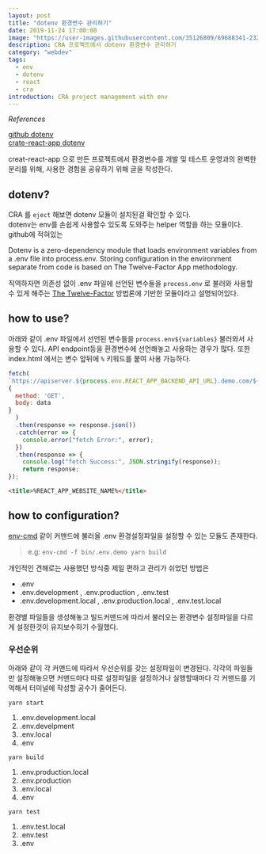 ```yaml
---
layout: post
title: "dotenv 환경변수 관리하기"
date: 2019-11-24 17:00:00
image: "https://user-images.githubusercontent.com/35126809/69688341-23218a80-1109-11ea-8e03-cc96f9a0118f.jpg"
description: CRA 프로젝트에서 dotenv 환경변수 관리하기
category: "webdev"
tags:
  - env
  - dotenv
  - react
  - cra
introduction: CRA project management with env
---
```


*References* 

[github dotenv](https://github.com/motdotla/dotenv)  
[crate-react-app dotenv](https://create-react-app.dev/docs/adding-custom-environment-variables/)

creat-react-app 으로 만든 프로젝트에서
환경변수를 개발 및 테스트 운영과의 완벽한 분리를 위해, 사용한 경험을
공유하기 위해 글을 작성한다.

## dotenv?

CRA 를 `eject` 해보면 dotenv 모듈이 설치된걸 확인할 수 있다.  
dotenv는 env를 손쉽게 사용할수 있도록 도와주는 helper 역할을 하는 모듈이다.
github에 적혀있는 

Dotenv is a zero-dependency module that loads environment   variables from a .env file into process.env. Storing   configuration in the environment separate from code is based on The Twelve-Factor App methodology.

직역하자면 의존성 없이 .env 파일에 선언된 변수들을 `process.env` 로 불러와
사용할 수 있게 해주는 [The Twelve-Factor](https://12factor.net/config) 방법론에 기반한 모듈이라고 설명되어있다.


## how to use?

아래와 같이 .env 파일에서 선언된 변수들을 `process.env${variables}`
불러와서 사용할 수 있다. API endpoint등을 환경변수에 선언해놓고 사용하는
경우가 많다.
또한 index.html 에서는 변수 앞뒤에 `%` 키워드를 붙여 사용 가능하다.

```js
fetch(
`https://apiserver.${process.env.REACT_APP_BACKEND_API_URL}.demo.com/${url}`,
{
  method: 'GET',
  body: data
}
  )
  .then(response => response.json()) 
  .catch(error => {
    console.error("fetch Error:", error);
  })
  .then(response => {
    console.log("fetch Success:", JSON.stringify(response));
    return response;
});
```

```html
<title>%REACT_APP_WEBSITE_NAME%</title>
```

## how to configuration?
[env-cmd](https://www.npmjs.com/package/env-cmd) 같이 커맨드에 불러올 .env 환경설정파일을 설정할 수 있는 모듈도 존재한다.
> e.g: `env-cmd -f bin/.env.demo yarn build`

개인적인 견해로는 사용했던 방식중 제일 편하고 관리가 쉬었던 방법은
- .env
- .env.development , .env.production , .env.test
- .env.development.local , .env.production.local , .env.test.local

환경별 파일들을 생성해놓고 빌드커맨드에 따라서 불러오는 환경변수 설정파일을
다르게 설정한것이 유지보수하기 수월했다.

### 우선순위
아래와 같이 각 커맨드에 따라서 우선순위를 갖는 설정파일이 변경된다.
각각의 파일들만 설정해놓으면 커맨드마다 따로 설정파일을 설정하거나
실행할때마다 각 커맨드를 기억해서 터미널에 작성할 공수가 줄어든다. 

`yarn start` 
1. .env.development.local 
2. .env.develpment
3. .env.local
4. .env

`yarn build`
1. .env.production.local 
2. .env.production 
3. .env.local 
4. .env

`yarn test`
1. .env.test.local 
2. .env.test 
3. .env